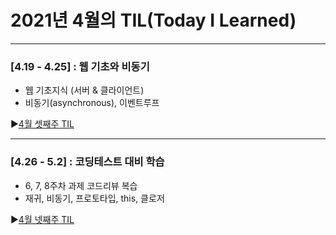# 2021년 4월의 TIL(Today I Learned)

---------------------------------------
### [4.19 - 4.25] : 웹 기초와 비동기
- 웹 기초지식 (서버 & 클라이언트)
- 비동기(asynchronous), 이벤트루프

▶[4월 셋째주 TIL](https://github.com/stitchy11/TIL/blob/eunbin/2021_April_3rd_week.md)

---------------------------------------
### [4.26 - 5.2] : 코딩테스트 대비 학습
- 6, 7, 8주차 과제 코드리뷰 복습
- 재귀, 비동기, 프로토타입, this, 클로저

▶[4월 넷째주 TIL](https://github.com/stitchy11/TIL/blob/eunbin/2021_April_4rd_week.md)
